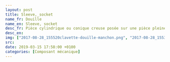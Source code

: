 ```yaml
---
layout: post
title: Sleeve,_socket
name_fr: Douille
name_en: Sleeve, socket
desc_fr: Pièce cylindrique ou conique creuse posée sur une pièce pleine.
desc_en: 
img: ["2017-08-28_155520clavette-douille-manchon.png", "2017-08-28_155308depouille-bossage-douille.png"]
src: 
date: 2019-03-15 17:58:00 +0100
categories: [Composant mécanique]
---
```

